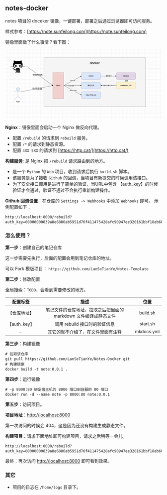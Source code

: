 ## notes-docker

notes 项目的 doceker 镜像，一键部署，部署之后通过浏览器即可访问服务。

样式参考：[https://note.sunfeilong.com](https://note.sunfeilong.com)

镜像里面做了什么事情？看下图：

![](./img/note_docker.png)

**Nginx**：镜像里面会启动一个 Nginx 做反向代理。

* 配置 `/rebuild` 的请求到 `rebuild` 服务。
* 配置 `/*` 的请求到静态资源。
* 配置 `4XX 5XX` 的请求到 [https://http.cat/](https://http.cat/)

**构建服务**: 是 Nginx 把 `/rebuild` 请求路由到的地方。

* 是一个 `Python` 的 `Web` 项目，收到请求后执行 `build.sh` 脚本。
* 该服务是为了接收 `Github` 的回调，当项目有新提交的时候调用该接口。
* 为了安全接口调用是进行了简单的验证，当URL中包含 【auth_key】的时候验证才会通过，验证不通过不会执行重新构建操作。

**Github 回调设置**：在仓库的 `Settings -> Webhooks` 中添加 `Webhooks` 即可。 示例配置如下：

```shell
http://localhost:8000/rebuild?auth_key=00000000839a8e6886ab5951d76f411475428afc90947ee320161bbf18eb6048
```

### 怎么使用？

**第一步**：创建自己的笔记仓库

这一步需要先执行，后面的配置会用到笔记仓库的地址。

可以 Fork 模版项目： `https://github.com/LanSeTianYe/Notes-Template`

**第二步**：修改配置

全局搜索：`TODO`，会看到需要修改的地方。


|   配置标签   |                               描述                               |    位置    |
| :----------: | :--------------------------------------------------------------: | :--------: |
| 【仓库地址】 | 笔记文件的仓库地址，拉取之后把里面的 markdown 文件编译成静态文件 |  build.sh  |
| 【auth_key】 |                  调用 rebuild 接口时的验证信息                  |  start.sh  |
|     ...     |                其它的就不介绍了，在文件里面有注释                | mkdocs.yml |

**第三步**：构建镜像

```shell
# 拉取该仓库
git pull https://github.com/LanSeTianYe/Notes-Docker.git
# 构建镜像
docker build -t note:0.0.1 .
```

**第四步**：运行镜像

```shell
# -p 8000:80 绑定宿主机的 8000 端口到容器的 80 端口
docker run -d --name note -p 8000:80 note:0.0.1
```

**第五步**：访问项目。

**项目地址**：[http://localhost:8000](http://localhost:8000)

第一次访问的时候会 404，这是因为还没有构建生成静态文件。

**构建项目**：请求下面地址即可构建项目，请求之后稍等一会儿。

```
http://localhost:8000/rebuild?auth_key=00000000839a8e6886ab5951d76f411475428afc90947ee320161bbf18eb6048
```

最终：再次访问 [http://localhost:8000](http://localhost:8000) 即可看到效果。

### 其它

* 项目的日志在 `/home/logs` 目录下。
